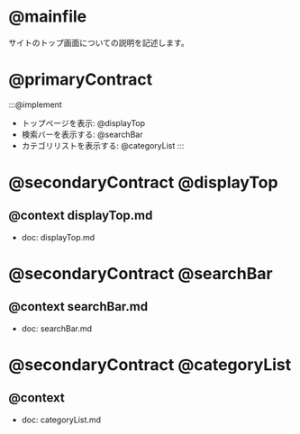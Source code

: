 # @mainfile
サイトのトップ画面についての説明を記述します。

# @primaryContract
:::@implement
- トップページを表示: @displayTop
- 検索バーを表示する: @searchBar
- カテゴリリストを表示する: @categoryList
:::

# @secondaryContract @displayTop
## @context displayTop.md
- doc: displayTop.md

# @secondaryContract @searchBar
## @context searchBar.md
- doc: searchBar.md

# @secondaryContract @categoryList
## @context
- doc: categoryList.md
```
